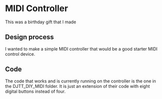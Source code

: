 # MIDI Controller
This was a birthday gift that I made 

## Design process
I wanted to make a simple MIDI controller that would be a good starter MIDI control device. 

## Code
The code that works and is currently running on the controller is the one in the DJTT_DIY_MIDI folder. It is just an extension of their code with eight digital buttons instead of four.